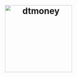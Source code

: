 <h1 align="center">
  <img alt="dtmoney" title="dtmoney" src="https://github.com/allanrodriguesmachado/dtmoney/blob/main/src/assets/logo.svg" width="220px" />
</h1>
